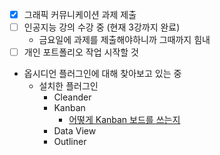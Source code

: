 - [x] 그래픽 커뮤니케이션 과제 제출
- [ ] 인공지능 강의 수강 중 (현재 3강까지 완료)
	- 금요일에 과제를 제출해야하니까 그때까지 힘내
- [ ] 개인 포트폴리오 작업 시작할 것
- 옵시디언 플러그인에 대해 찾아보고 있는 중
	- 설치한 플러그인
		- Cleander
		- Kanban
			- [어떻게 Kanban 보드를 쓰는지](https://publish.obsidian.md/kanban/How+do+I/Create+a+Kanban+board)
		- Data View
		- Outliner